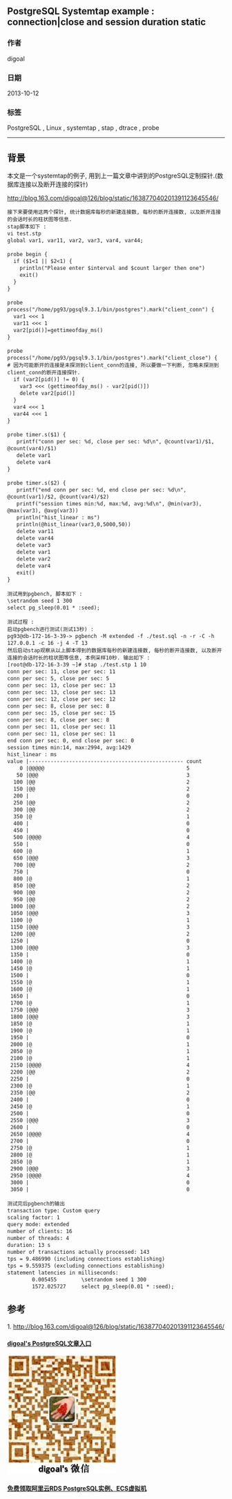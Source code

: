 ## PostgreSQL Systemtap example : connection|close and session duration static    
                                         
### 作者                                     
digoal                                       
                                   
### 日期                                                      
2013-10-12                                   
                                    
### 标签                                   
PostgreSQL , Linux , systemtap , stap , dtrace , probe                                    
                                                                     
----                                             
                                                                                 
## 背景        
本文是一个systemtap的例子, 用到上一篇文章中讲到的PostgreSQL定制探针.(数据库连接以及断开连接的探针)  
  
http://blog.163.com/digoal@126/blog/static/163877040201391123645546/  
  
```  
接下来要使用这两个探针, 统计数据库每秒的新建连接数, 每秒的断开连接数, 以及断开连接的会话时长的柱状图等信息.  
stap脚本如下 :   
vi test.stp  
global var1, var11, var2, var3, var4, var44;  
  
probe begin {  
  if ($1<1 || $2<1) {  
    println("Please enter $interval and $count larger then one")  
    exit()  
  }  
}  
  
probe process("/home/pg93/pgsql9.3.1/bin/postgres").mark("client_conn") {  
  var1 <<< 1  
  var11 <<< 1  
  var2[pid()]=gettimeofday_ms()  
}  
  
probe process("/home/pg93/pgsql9.3.1/bin/postgres").mark("client_close") {  
# 因为可能断开的连接是未探测到client_conn的连接, 所以要做一下判断, 忽略未探测到client_conn的断开连接探针.  
  if (var2[pid()] != 0) {  
    var3 <<< (gettimeofday_ms() - var2[pid()])  
    delete var2[pid()]  
  }  
  var4 <<< 1  
  var44 <<< 1  
}  
  
probe timer.s($1) {  
   printf("conn per sec: %d, close per sec: %d\n", @count(var1)/$1, @count(var4)/$1)  
   delete var1  
   delete var4  
}  
  
probe timer.s($2) {  
   printf("end conn per sec: %d, end close per sec: %d\n", @count(var1)/$2, @count(var4)/$2)  
   printf("session times min:%d, max:%d, avg:%d\n", @min(var3), @max(var3), @avg(var3))  
   println("hist_linear : ms")  
   println(@hist_linear(var3,0,5000,50))  
   delete var11  
   delete var44  
   delete var3  
   delete var1  
   delete var2  
   delete var4  
   exit()  
}  
  
测试用到pgbench, 脚本如下 :   
\setrandom seed 1 300  
select pg_sleep(0.01 * :seed);  
  
测试过程 :   
启动pgbench进行测试(测试13秒) :   
pg93@db-172-16-3-39-> pgbench -M extended -f ./test.sql -n -r -C -h 127.0.0.1 -c 16 -j 4 -T 13  
然后启动stap观察从以上脚本得到的数据库每秒的新建连接数, 每秒的断开连接数, 以及断开连接的会话时长的柱状图等信息, 本例采样10秒. 输出如下 :   
[root@db-172-16-3-39 ~]# stap ./test.stp 1 10  
conn per sec: 11, close per sec: 11  
conn per sec: 5, close per sec: 5  
conn per sec: 13, close per sec: 13  
conn per sec: 13, close per sec: 13  
conn per sec: 12, close per sec: 12  
conn per sec: 8, close per sec: 8  
conn per sec: 15, close per sec: 15  
conn per sec: 8, close per sec: 8  
conn per sec: 11, close per sec: 11  
conn per sec: 11, close per sec: 11  
end conn per sec: 0, end close per sec: 0  
session times min:14, max:2994, avg:1429  
hist_linear : ms  
value |-------------------------------------------------- count  
    0 |@@@@@                                              5  
   50 |@@@                                                3  
  100 |@@                                                 2  
  150 |@@                                                 2  
  200 |                                                   0  
  250 |@@                                                 2  
  300 |@@                                                 2  
  350 |@                                                  1  
  400 |                                                   0  
  450 |                                                   0  
  500 |@@@@                                               4  
  550 |                                                   0  
  600 |@                                                  1  
  650 |@@@                                                3  
  700 |@@                                                 2  
  750 |                                                   0  
  800 |@                                                  1  
  850 |@@                                                 2  
  900 |@@                                                 2  
  950 |@@                                                 2  
 1000 |@@                                                 2  
 1050 |@@@                                                3  
 1100 |@                                                  1  
 1150 |@@@                                                3  
 1200 |@@                                                 2  
 1250 |                                                   0  
 1300 |@@@                                                3  
 1350 |                                                   0  
 1400 |@                                                  1  
 1450 |@                                                  1  
 1500 |                                                   0  
 1550 |@                                                  1  
 1600 |@                                                  1  
 1650 |                                                   0  
 1700 |@                                                  1  
 1750 |@@@                                                3  
 1800 |@@@                                                3  
 1850 |@                                                  1  
 1900 |@                                                  1  
 1950 |                                                   0  
 2000 |@                                                  1  
 2050 |@                                                  1  
 2100 |@                                                  1  
 2150 |@@@@                                               4  
 2200 |@@                                                 2  
 2250 |                                                   0  
 2300 |@                                                  1  
 2350 |@@                                                 2  
 2400 |                                                   0  
 2450 |@                                                  1  
 2500 |                                                   0  
 2550 |@@@                                                3  
 2600 |                                                   0  
 2650 |@@@@                                               4  
 2700 |                                                   0  
 2750 |@                                                  1  
 2800 |@                                                  1  
 2850 |@                                                  1  
 2900 |@@@                                                3  
 2950 |@@@@                                               4  
 3000 |                                                   0  
 3050 |                                                   0  
  
测试完后pgbench的输出  
transaction type: Custom query  
scaling factor: 1  
query mode: extended  
number of clients: 16  
number of threads: 4  
duration: 13 s  
number of transactions actually processed: 143  
tps = 9.486990 (including connections establishing)  
tps = 9.559375 (excluding connections establishing)  
statement latencies in milliseconds:  
        0.005455        \setrandom seed 1 300  
        1572.025727     select pg_sleep(0.01 * :seed);  
```  
  
## 参考  
1\. http://blog.163.com/digoal@126/blog/static/163877040201391123645546/  
    
  
  
  
  
  
  
  
  
  
  
  
  
  
  
  
#### [digoal's PostgreSQL文章入口](https://github.com/digoal/blog/blob/master/README.md "22709685feb7cab07d30f30387f0a9ae")
  
  
![digoal's weixin](../pic/digoal_weixin.jpg "f7ad92eeba24523fd47a6e1a0e691b59")
  
  
  
  
  
  
  
  
#### [免费领取阿里云RDS PostgreSQL实例、ECS虚拟机](https://www.aliyun.com/database/postgresqlactivity "57258f76c37864c6e6d23383d05714ea")
  
